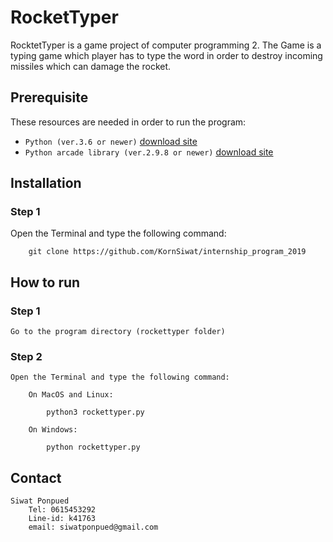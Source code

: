 # RocketTyper
  RocktetTyper is a game project of computer programming 2.
  The Game is a typing game which player has to type the word in order to destroy incoming missiles which
  can damage the rocket.
  
## Prerequisite

These resources are needed in order to run the program:

- `Python (ver.3.6 or newer)` [download site](https://www.python.org/downloads/)
- `Python arcade library (ver.2.9.8 or newer)` [download site](https://github.com/pvcraven/arcade)

## Installation

### Step 1

Open the Terminal and type the following command:

        git clone https://github.com/KornSiwat/internship_program_2019

## How to run

### Step 1

    Go to the program directory (rockettyper folder)

### Step 2

    Open the Terminal and type the following command:

        On MacOS and Linux:

            python3 rockettyper.py

        On Windows:

            python rockettyper.py

## Contact

    Siwat Ponpued
        Tel: 0615453292
        Line-id: k41763
        email: siwatponpued@gmail.com
